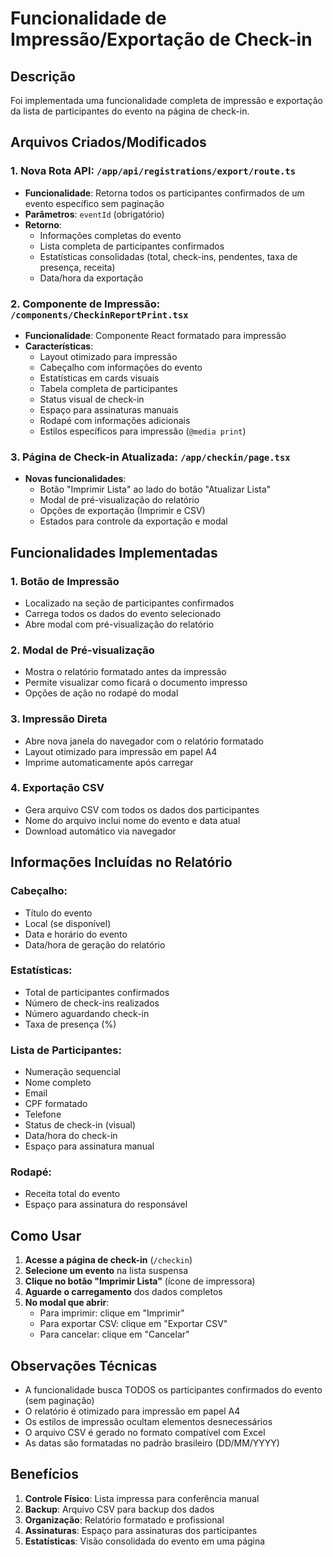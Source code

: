 # Funcionalidade de Impressão/Exportação de Check-in

## Descrição

Foi implementada uma funcionalidade completa de impressão e exportação da lista de participantes do evento na página de check-in.

## Arquivos Criados/Modificados

### 1. Nova Rota API: `/app/api/registrations/export/route.ts`

- **Funcionalidade**: Retorna todos os participantes confirmados de um evento específico sem paginação
- **Parâmetros**: `eventId` (obrigatório)
- **Retorno**:
  - Informações completas do evento
  - Lista completa de participantes confirmados
  - Estatísticas consolidadas (total, check-ins, pendentes, taxa de presença, receita)
  - Data/hora da exportação

### 2. Componente de Impressão: `/components/CheckinReportPrint.tsx`

- **Funcionalidade**: Componente React formatado para impressão
- **Características**:
  - Layout otimizado para impressão
  - Cabeçalho com informações do evento
  - Estatísticas em cards visuais
  - Tabela completa de participantes
  - Status visual de check-in
  - Espaço para assinaturas manuais
  - Rodapé com informações adicionais
  - Estilos específicos para impressão (`@media print`)

### 3. Página de Check-in Atualizada: `/app/checkin/page.tsx`

- **Novas funcionalidades**:
  - Botão "Imprimir Lista" ao lado do botão "Atualizar Lista"
  - Modal de pré-visualização do relatório
  - Opções de exportação (Imprimir e CSV)
  - Estados para controle da exportação e modal

## Funcionalidades Implementadas

### 1. **Botão de Impressão**

- Localizado na seção de participantes confirmados
- Carrega todos os dados do evento selecionado
- Abre modal com pré-visualização do relatório

### 2. **Modal de Pré-visualização**

- Mostra o relatório formatado antes da impressão
- Permite visualizar como ficará o documento impresso
- Opções de ação no rodapé do modal

### 3. **Impressão Direta**

- Abre nova janela do navegador com o relatório formatado
- Layout otimizado para impressão em papel A4
- Imprime automaticamente após carregar

### 4. **Exportação CSV**

- Gera arquivo CSV com todos os dados dos participantes
- Nome do arquivo inclui nome do evento e data atual
- Download automático via navegador

## Informações Incluídas no Relatório

### Cabeçalho:

- Título do evento
- Local (se disponível)
- Data e horário do evento
- Data/hora de geração do relatório

### Estatísticas:

- Total de participantes confirmados
- Número de check-ins realizados
- Número aguardando check-in
- Taxa de presença (%)

### Lista de Participantes:

- Numeração sequencial
- Nome completo
- Email
- CPF formatado
- Telefone
- Status de check-in (visual)
- Data/hora do check-in
- Espaço para assinatura manual

### Rodapé:

- Receita total do evento
- Espaço para assinatura do responsável

## Como Usar

1. **Acesse a página de check-in** (`/checkin`)
2. **Selecione um evento** na lista suspensa
3. **Clique no botão "Imprimir Lista"** (ícone de impressora)
4. **Aguarde o carregamento** dos dados completos
5. **No modal que abrir**:
   - Para imprimir: clique em "Imprimir"
   - Para exportar CSV: clique em "Exportar CSV"
   - Para cancelar: clique em "Cancelar"

## Observações Técnicas

- A funcionalidade busca TODOS os participantes confirmados do evento (sem paginação)
- O relatório é otimizado para impressão em papel A4
- Os estilos de impressão ocultam elementos desnecessários
- O arquivo CSV é gerado no formato compatível com Excel
- As datas são formatadas no padrão brasileiro (DD/MM/YYYY)

## Benefícios

1. **Controle Físico**: Lista impressa para conferência manual
2. **Backup**: Arquivo CSV para backup dos dados
3. **Organização**: Relatório formatado e profissional
4. **Assinaturas**: Espaço para assinaturas dos participantes
5. **Estatísticas**: Visão consolidada do evento em uma página
